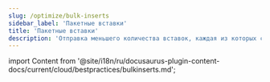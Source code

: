 ```yaml
---
slug: /optimize/bulk-inserts
sidebar_label: 'Пакетные вставки'
title: 'Пакетные вставки'
description: 'Отправка меньшего количества вставок, каждая из которых содержит больше данных, снизит количество необходимых записей.'
---
```


import Content from '@site/i18n/ru/docusaurus-plugin-content-docs/current/cloud/bestpractices/bulkinserts.md';

<Content />
